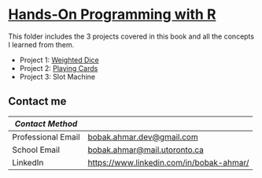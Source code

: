 # [Hands-On Programming with R](https://rstudio-education.github.io/hopr/)
This folder includes the 3 projects covered in this book and all the concepts I learned from them.
 - Project 1: [Weighted Dice](https://github.com/NotBobak/Projects/tree/main/Personal%20Programming%20Projects/R/Learning%20Projects/hands%20on%20programming%20with%20R/Weighted%20Dice)
 - Project 2: [Playing Cards](https://github.com/NotBobak/Projects/tree/main/Personal%20Programming%20Projects/R/Learning%20Projects/hands%20on%20programming%20with%20R/Playing%20Cards)
 - Project 3: Slot Machine


## Contact me
| *Contact Method*   |                              |
|--------------------|------------------------------|
| Professional Email | bobak.ahmar.dev@gmail.com    |
| School Email       | bobak.ahmar@mail.utoronto.ca |
| LinkedIn     | https://www.linkedin.com/in/bobak-ahmar/  | 
  
